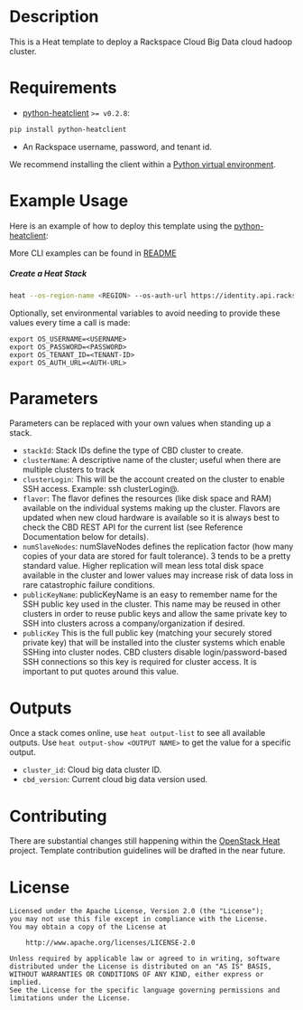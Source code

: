 Description
==========

This is a Heat template to deploy a Rackspace Cloud Big Data cloud hadoop cluster.

Requirements
==========
* [python-heatclient](https://github.com/openstack/python-heatclient) `>= v0.2.8`:

```bash
pip install python-heatclient
```
* An Rackspace username, password, and tenant id.

We recommend installing the client within a [Python virtual
environment](http://www.virtualenv.org/).

Example Usage
=============
Here is an example of how to deploy this template using the
[python-heatclient](https://github.com/openstack/python-heatclient):

More CLI examples can be found in [README](https://github.com/rackerlabs/cbd_heat_plugin/blob/master/README.md)
##### Create a Heat Stack
```sh
heat --os-region-name <REGION> --os-auth-url https://identity.api.rackspacecloud.com/v2.0/ --os-tenant-id <TENANT-ID> --os-username <OS-USERNAME> --os-password <OS-PASSWORD> stack-create -f hadoop.yaml <CLUSTER-NAME>
```
Optionally, set environmental variables to avoid needing to provide these values every time a call is made:

```
export OS_USERNAME=<USERNAME>
export OS_PASSWORD=<PASSWORD>
export OS_TENANT_ID=<TENANT-ID>
export OS_AUTH_URL=<AUTH-URL>
```

Parameters
=========
Parameters can be replaced with your own values when standing up a stack.

 - `stackId`: Stack IDs define the type of CBD cluster to create. 
 - `clusterName`: A descriptive name of the cluster; useful when there are multiple clusters to track
 - `clusterLogin`: This will be the account created on the cluster to enable SSH access. Example: ssh clusterLogin@<your cluster IP>.
 - `flavor`: The flavor defines the resources (like disk space and RAM) available on the individual systems making up the cluster. Flavors are updated when new cloud hardware is available so it is always best to check the CBD REST API for the current list (see Reference Documentation below for details).
 - `numSlaveNodes`: numSlaveNodes defines the replication factor (how many copies of your data are stored for fault tolerance). 3 tends to be a pretty standard value. Higher replication will mean less total disk space available in the cluster and lower values may increase risk of data loss in rare catastrophic failure conditions.
 - `publicKeyName`: publicKeyName is an easy to remember name for the SSH public key used in the cluster. This name may be reused in other clusters in order to reuse public keys and allow the same private key to SSH into clusters across a company/organization if desired.
 - `publicKey` This is the full public key (matching your securely stored private key) that will be installed into the cluster systems which enable SSHing into cluster nodes. CBD clusters disable login/password-based SSH connections so this key is required for cluster access. It is important to put quotes around this value.

Outputs
=======

Once a stack comes online, use `heat output-list` to see all available outputs.
Use `heat output-show <OUTPUT NAME>` to get the value for a specific output.
 
 * `cluster_id`:  Cloud big data cluster ID.
 *  `cbd_version`: Current cloud big data version used.
 
 Contributing
============
There are substantial changes still happening within the [OpenStack
Heat](https://wiki.openstack.org/wiki/Heat) project. Template contribution
guidelines will be drafted in the near future.

License
=======
```
Licensed under the Apache License, Version 2.0 (the "License");
you may not use this file except in compliance with the License.
You may obtain a copy of the License at

    http://www.apache.org/licenses/LICENSE-2.0

Unless required by applicable law or agreed to in writing, software
distributed under the License is distributed on an "AS IS" BASIS,
WITHOUT WARRANTIES OR CONDITIONS OF ANY KIND, either express or implied.
See the License for the specific language governing permissions and
limitations under the License.
```

